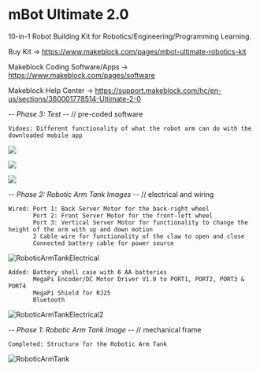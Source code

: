 # mBot Ultimate 2.0
10-in-1 Robot Building Kit for Robotics/Engineering/Programming Learning.

Buy Kit -> https://www.makeblock.com/pages/mbot-ultimate-robotics-kit

Makeblock Coding Software/Apps -> https://www.makeblock.com/pages/software

Makeblock Help Center -> https://support.makeblock.com/hc/en-us/sections/360001778514-Ultimate-2-0

-- *Phase 3: Test* --
// pre-coded software 
```
Vidoes: Different functionality of what the robot arm can do with the downloaded mobile app 
```
[![](https://markdown-videos-api.jorgenkh.no/youtube/r2Qvha4MfTY/)](https://youtu.be/r2Qvha4MfTY) 

[![](https://markdown-videos-api.jorgenkh.no/youtube/dcb649UFilM/)](https://youtu.be/dcb649UFilM)

[![](https://markdown-videos-api.jorgenkh.no/youtube/CFL8jcd0rSs/)](https://youtu.be/CFL8jcd0rSs)

-- *Phase 2: Robotic Arm Tank Images* --
// electrical and wiring
```
Wired: Port 1: Back Server Motor for the back-right wheel
       Port 2: Front Server Motor for the front-left wheel
       Port 3: Vertical Server Motor for functionality to change the height of the arm with up and down motion
       2 Cable wire for functionality of the claw to open and close
       Connected battery cable for power source
```
![RoboticArmTankElectrical](https://github.com/marysaray/mBot-Ultimate-2.0/assets/82470838/c9fda780-713a-47fe-942e-557675d051fe)
```
Added: Battery shell case with 6 AA batteries
       MegaPi Encoder/DC Motor Driver V1.0 to PORT1, PORT2, PORT3 & PORT4
       MegaPi Shield for RJ25
       Bluetooth 
```
![RoboticArmTankElectrical2](https://github.com/marysaray/mBot-Ultimate-2.0/assets/82470838/b200b5fb-8fd0-4c4d-9e49-f8de878c77b9)

-- *Phase 1: Robotic Arm Tank Image* --
// mechanical frame
```
Completed: Structure for the Robotic Arm Tank
```
![RoboticArmTank](https://github.com/marysaray/mBot-Ultimate-2.0/assets/82470838/e2ca0e23-1b6b-4bd0-a4ca-5435d95def7a)
